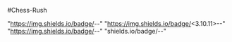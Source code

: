 #Chess-Rush

"https://img.shields.io/badge/<LABEL>-<django>-<green>" "https://img.shields.io/badge/<3.10.11>-<python>-<blue>" "https://img.shields.io/badge/<LABEL>-<django-ninja>-<purple>" "shields.io/badge/<LABEL>-<redis>-<red>" 
